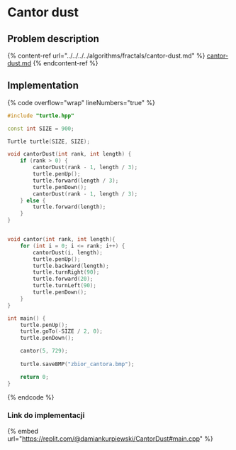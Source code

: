 # Cantor dust

## Problem description

{% content-ref url="../../../../algorithms/fractals/cantor-dust.md" %}
[cantor-dust.md](../../../../algorithms/fractals/cantor-dust.md)
{% endcontent-ref %}

## Implementation

{% code overflow="wrap" lineNumbers="true" %}
```cpp
#include "turtle.hpp"

const int SIZE = 900;

Turtle turtle(SIZE, SIZE);

void cantorDust(int rank, int length) {
    if (rank > 0) {
        cantorDust(rank - 1, length / 3);
        turtle.penUp();
        turtle.forward(length / 3);
        turtle.penDown();
        cantorDust(rank - 1, length / 3);
    } else {
        turtle.forward(length);
    }
}


void cantor(int rank, int length){
    for (int i = 0; i <= rank; i++) {
        cantorDust(i, length);
        turtle.penUp();
        turtle.backward(length);
        turtle.turnRight(90);
        turtle.forward(20);
        turtle.turnLeft(90);
        turtle.penDown();
    }
}

int main() {
    turtle.penUp();
    turtle.goTo(-SIZE / 2, 0);
    turtle.penDown();

    cantor(5, 729);
    
    turtle.saveBMP("zbior_cantora.bmp");

    return 0;
} 
```
{% endcode %}

### Link do implementacji

{% embed url="https://replit.com/@damiankurpiewski/CantorDust#main.cpp" %}

